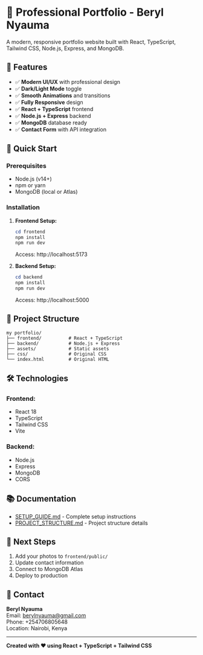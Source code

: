 # 💼 Professional Portfolio - Beryl Nyauma

A modern, responsive portfolio website built with React, TypeScript, Tailwind CSS, Node.js, Express, and MongoDB.

## 🎨 Features

- ✅ **Modern UI/UX** with professional design
- ✅ **Dark/Light Mode** toggle
- ✅ **Smooth Animations** and transitions
- ✅ **Fully Responsive** design
- ✅ **React + TypeScript** frontend
- ✅ **Node.js + Express** backend
- ✅ **MongoDB** database ready
- ✅ **Contact Form** with API integration

## 🚀 Quick Start

### Prerequisites
- Node.js (v14+)
- npm or yarn
- MongoDB (local or Atlas)

### Installation

1. **Frontend Setup:**
   ```powershell
   cd frontend
   npm install
   npm run dev
   ```
   Access: http://localhost:5173

2. **Backend Setup:**
   ```powershell
   cd backend
   npm install
   npm run dev
   ```
   Access: http://localhost:5000

## 📁 Project Structure

```
my portfolio/
├── frontend/          # React + TypeScript
├── backend/           # Node.js + Express
├── assets/            # Static assets
├── css/               # Original CSS
└── index.html         # Original HTML
```

## 🛠️ Technologies

### Frontend:
- React 18
- TypeScript
- Tailwind CSS
- Vite

### Backend:
- Node.js
- Express
- MongoDB
- CORS

## 📚 Documentation

- [SETUP_GUIDE.md](SETUP_GUIDE.md) - Complete setup instructions
- [PROJECT_STRUCTURE.md](PROJECT_STRUCTURE.md) - Project structure details

## 🎯 Next Steps

1. Add your photos to `frontend/public/`
2. Update contact information
3. Connect to MongoDB Atlas
4. Deploy to production

## 📧 Contact

**Beryl Nyauma**  
Email: berylnyauma@gmail.com  
Phone: +254706805648  
Location: Nairobi, Kenya

---

**Created with ❤️ using React + TypeScript + Tailwind CSS**
